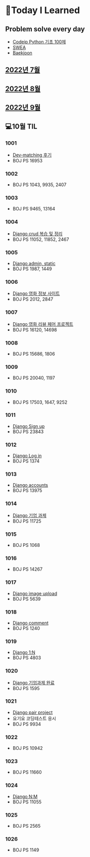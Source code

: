 # 📖Today I Learned

## Problem solve every day
* [Codeip Python 기초 100제](./Python_codeup/README.md)
* [SWEA](./SWEA/README.md)
* [Baekjoon](./Baekjoon/README.md)


## [2022년 7월](./202207TIL.md)
## [2022년 8월](./202208TIL.md)
## [2022년 9월](./202209TIL.md)

## 💻10월 TIL

### 1001
* [Dev-matching 후기](./programmers/dev_matching_baekend.md)
* BOJ PS 16953

### 1002
* BOJ PS 1043, 9935, 2407

### 1003
* BOJ PS 9465, 13164

### 1004
* [Django crud 복습 및 정리](./수업내용/1004/Django_day7.md)
* BOJ PS 11052, 11852, 2467

### 1005
* [Django admin, static](./수업내용/1005/Django_day8.md)
* BOJ PS 1987, 1449

### 1006
* [Django 영화 정보 사이트](./수업내용/1006/Django_day9.md)
* BOJ PS 2012, 2847

### 1007
* [Django 영화 리뷰 페어 프로젝트](./수업내용/1007/django_PJT.md)
* BOJ PS 16120, 14698

### 1008
* BOJ PS 15686, 1806

### 1009
* BOJ PS 20040, 1197

### 1010
* BOJ PS 17503, 1647, 9252

### 1011
* [Django Sign up](./수업내용/1011/Django_day9.md)
* BOJ PS 23843

### 1012
* [Django Log in](./수업내용/1011/Django_day10.md)
* BOJ PS 1374

### 1013
* [Django accounts](./수업내용/1011/Django_day11.md)
* BOJ PS 13975

### 1014
* [Django 기업 과제](https://github.com/Pangpyo/Django)
* BOJ PS 11725

### 1015
* BOJ PS 1068

### 1016
* BOJ PS 14267

### 1017
* [Django image upload](./수업내용/1011/Django_day12.md)
* BOJ PS 5639

### 1018
* [Django comment](./수업내용/1011/Django_day13.md)
* BOJ PS 1240

### 1019
* [Django 1:N](./수업내용/1011/Django_day14.md)
* BOJ PS 4803

### 1020
* [Django 기업과제 완료](https://github.com/Pangpyo/Django)
* BOJ PS 1595

### 1021
* [Django pair project](https://github.com/Pangpyo/KPJSSJ)
* 요기요 코딩테스트 응시
* BOJ PS 9934

### 1022
* BOJ PS 10942

### 1023
* BOJ PS 11660

### 1024
* [Django N:M](./수업내용/1011/Django_day15.md)
* BOJ PS 11055

### 1025
* BOJ PS 2565

### 1026
* BOJ PS 1149